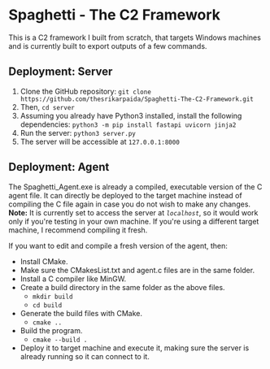 # Spaghetti - The C2 Framework
This is a C2 framework I built from scratch, that targets Windows machines and is currently built to export outputs of a few commands.

## Deployment: Server

1. Clone the GitHub repository: `git clone https://github.com/thesrikarpaida/Spaghetti-The-C2-Framework.git`
2. Then, `cd server`
3. Assuming you already have Python3 installed, install the following dependencies: `python3 -m pip install fastapi uvicorn jinja2`
4. Run the server: `python3 server.py`
5. The server will be accessible at `127.0.0.1:8000`

## Deployment: Agent

The Spaghetti_Agent.exe is already a compiled, executable version of the C agent file. It can directly be deployed to the target machine instead of compiling the C file again in case you do not wish to make any changes.
**Note:** It is currently set to access the server at _`localhost`_, so it would work only if you're testing in your own machine. If you're using a different target machine, I recommend compiling it fresh.

If you want to edit and compile a fresh version of the agent, then:
 - Install CMake.
 - Make sure the CMakesList.txt and agent.c files are in the same folder.
 - Install a C compiler like MinGW.
 - Create a build directory in the same folder as the above files.
     + `mkdir build`
     + `cd build`
 - Generate the build files with CMake.
     + `cmake ..`
 - Build the program.
     + `cmake --build .`
 - Deploy it to target machine and execute it, making sure the server is already running so it can connect to it.
